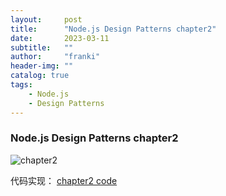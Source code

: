 ```yaml
---
layout:     post
title:      "Node.js Design Patterns chapter2"
date:       2023-03-11
subtitle:   ""
author:     "franki"
header-img: ""
catalog: true
tags:
    - Node.js
    - Design Patterns
---
```


### Node.js Design Patterns chapter2

![chapter2](http://qiniu.sevenyuan.cn/node-design-patterns-chapter2.jpeg)

代码实现：
[chapter2 code](https://github.com/NikFranki/node-design-patterns/blob/master/chapter2/file-main.js)
